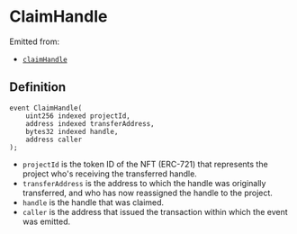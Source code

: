 # ClaimHandle

Emitted from:

* [`claimHandle`](../write/claimhandle.md)

## Definition

```solidity
event ClaimHandle(
    uint256 indexed projectId,
    address indexed transferAddress,
    bytes32 indexed handle,
    address caller
);
```

* `projectId` is the token ID of the NFT (ERC-721) that represents the project who's receiving the transferred handle.
* `transferAddress` is the address to which the handle was originally transferred, and who has now reassigned the handle to the project.
* `handle` is the handle that was claimed.
* `caller` is the address that issued the transaction within which the event was emitted.
